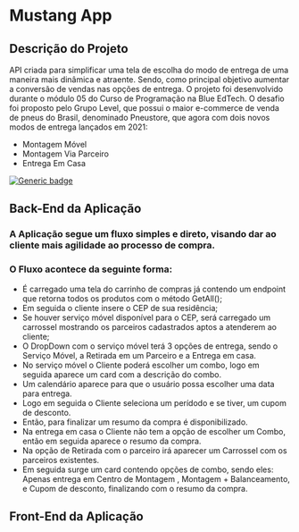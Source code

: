 # Mustang App
## Descrição do Projeto
API criada para  simplificar uma tela de escolha do modo de entrega de uma maneira mais dinâmica e atraente. Sendo, como principal objetivo aumentar a conversão de vendas nas opções de entrega.
O projeto foi desenvolvido durante o módulo 05 do Curso de Programação na Blue EdTech. O desafio foi proposto pelo Grupo Level, que possui o maior e-commerce de venda de pneus do Brasil, denominado Pneustore, que agora com dois novos modos de entrega lançados em 2021:

- Montagem Móvel
- Montagem Via Parceiro
- Entrega Em Casa

[![Generic badge](https://img.shields.io/badge/Version-1.0-<COLOR>.svg)](https://shields.io/)

## Back-End da Aplicação

### A Aplicação segue um fluxo simples e direto, visando dar ao cliente mais agilidade ao processo de compra.

### O Fluxo acontece da seguinte forma:

- É carregado uma tela do carrinho de compras  já contendo um endpoint que retorna todos os produtos com o método GetAll();
- Em seguida o cliente insere o CEP de sua residência;
- Se houver serviço móvel disponível para o CEP, será carregado um carrossel mostrando os parceiros cadastrados aptos a atenderem ao cliente;
- O DropDown com o serviço móvel terá 3 opções de entrega, sendo o Serviço Móvel, a Retirada em um Parceiro e a Entrega em casa.
- No serviço móvel o Cliente poderá escolher um combo, logo em seguida aparece um card com a descrição do combo.
- Um calendário aparece para que o usuário possa escolher uma data para entrega.
- Logo em seguida o Cliente seleciona um perídodo e se tiver, um cupom de desconto.
- Então, para finalizar um resumo da compra é disponibilizado.
- Na entrega em casa o Cliente não tem a opção de escolher um Combo, então em seguida aparece o resumo da compra.
- Na opção de Retirada com o parceiro irá aparecer um  Carrossel com os parceiros existentes.
- Em seguida surge um card contendo opções de combo, sendo eles:  Apenas entrega em Centro de Montagem ,  Montagem + Balanceamento, e Cupom de  desconto, finalizando com  o resumo da compra.

## Front-End da Aplicação

